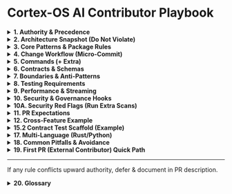 # Cortex-OS AI Contributor Playbook

<details><summary><strong>1. Authority & Precedence</strong></summary>

1. `.cortex/rules/RULES_OF_AI.md`
2. `AGENTS.md`
3. This file
4. `.github/instructions/*`
5. Package READMEs / docs.

</details>

<details><summary><strong>2. Architecture Snapshot (Do Not Violate)</strong></summary>

- Runtime orchestrator: `apps/cortex-os/` mounts feature packages via DI.
- Feature packages under `apps/cortex-os/packages/` only (no sibling cross-imports).
- Shared services: `packages/` (`a2a`, `mcp`, `memories`, `orchestration`, `rag`, `simlab`).
- Contracts: `libs/typescript/contracts`; utilities: `libs/typescript/utils`.
- Communication: A2A events or MCP tools. No reach‑through imports.
- Contract-first before cross-boundary changes.

</details>

<details><summary><strong>3. Core Patterns & Package Rules</strong></summary>

- Cross-feature: publish CloudEvents via bus (`packages/a2a`).
- External API/tool: extend MCP (`packages/mcp`).
- Memory/state: use `packages/memories` service interface.
- Orchestration: events + handlers in `packages/orchestration`.

<strong>3A. New Package vs Extend</strong>
Create NEW only if: new domain language, independent lifecycle, event-centric integration, size pressure (>~800 LoC risk). Otherwise extend.
Reject if: <3 files, single consumer, thin façade.

<strong>3B. Feature Layout</strong>
```
apps/cortex-os/packages/<feature>/
  src/
    domain/  # Pure logic
    app/     # Use-cases
    infra/   # Adapters
    index.ts
  __tests__/
  README.md
```
Rules: domain !-> infra; `app` mediates; re-export only via `index.ts`.

</details>

<details><summary><strong>4. Change Workflow (Micro-Commit)</strong></summary>
1. Write failing test
2. Minimal code
3. Green -> refactor
4. Conventional Commit (`feat(a2a): ...`)
Mnemonic: "Test → Code → Green → Clean → Tag (commit)".
</details>

<details><summary><strong>5. Commands (+ Extra)</strong></summary>
Core: `pnpm install` | `pnpm dev` | `pnpm build` | `pnpm test` | `pnpm test:integration` | `pnpm test:coverage` | `pnpm pw:test`
Governance: `pnpm ci:governance` | `pnpm structure:validate` | `pnpm security:scan:diff`
Extra: `pnpm readiness:check` | `pnpm lint:all` | `pnpm security:scan` | `pnpm security:scan:all` | `pnpm nx graph` | `pnpm security:scan:baseline`
Python: `uv sync && uv run pytest`
</details>

<details><summary><strong>6. Contracts & Schemas</strong></summary>
Update AsyncAPI & Zod; add validation test (`contracts/tests/`); new fields optional unless version bump; never duplicate types.
</details>

<details><summary><strong>7. Boundaries & Anti-Patterns</strong></summary>
No sibling imports; no bus bypass; no import-time side-effects; validate external responses; no secrets in tracked `.env`.
</details>

<details><summary><strong>8. Testing Requirements</strong></summary>
Positive + edge test; cross-boundary => contract + feature test; maintain coverage; deterministic seeds.
</details>

<details><summary><strong>9. Performance & Streaming</strong></summary>
Async & cancellable; avoid unbounded memory; use streaming modes (see matrix below).

<strong>Streaming Modes Matrix</strong>
| Mode | Effect | Overrides | Use |
|------|--------|-----------|-----|
| default | token deltas | fallback | interactive |
| `--aggregate` | final only | default/env | logs/scripts |
| `--no-aggregate` | force deltas | aggregate | live progress |
| `--json` / `--stream-json` | structured events | all | programmatic |
Precedence: CLI > env (`CORTEX_STREAM_MODE`) > config > internal.
</details>

<details><summary><strong>10. Security & Governance Hooks</strong></summary>
`pnpm lint && pnpm test`; risk surfaces -> `pnpm security:scan:diff`; boundary refactor -> `pnpm structure:validate` + `pnpm nx graph`.
</details>

<details><summary><strong>10A. Security Red Flags (Run Extra Scans)</strong></summary>
Trigger `pnpm security:scan:diff` + consider manual review when:
1. Network surface change (new fetch/http client, widened CORS, added socket/WS endpoint).
2. Dynamic code or shell execution introduced (`eval`, `Function`, child process spawning, template execution).
3. Persistence schema or serialization logic modified (possible injection / deserialization risk).
4. Secrets or credential handling touched (token parsing, auth headers, key rotation logic).
5. External API integration added/updated without existing Zod validation layer.
If ≥2 occur in one PR, add a short SECURITY NOTES block in description.
</details>

<details><summary><strong>11. PR Expectations</strong></summary>
Include test plan; avoid CI/license/global config edits; keep diffs small/chunked.
</details>

<details><summary><strong>12. Cross-Feature Example</strong></summary>
```ts
await bus.publish(createEnvelope({
  type: 'task.created',
  source: 'urn:cortex:feature-a',
  data: { taskId, priority: 'high' }
}));

bus.bind([{ type: 'task.created', handle: onTaskCreated }]);
```
</details>

<details><summary><strong>13. When Unsure</strong></summary>
Add TODO + smallest safe abstraction; never guess a contract.
</details>

<details><summary><strong>14. Refactor Playbook</strong></summary>
1. Map consumers (`pnpm nx graph`)
2. Characterization tests
3. Add new path in parallel
4. Migrate one consumer at a time
5. `pnpm structure:validate` + `pnpm security:scan:diff`
6. Remove old after zero refs
7. Version + backward-compat test if schema changed (see Section 15.3 Contract Versioning Rules)
Anti-pattern: big-bang rename.
</details>

<details><summary><strong>15. Minimal Event Checklist</strong></summary>
Name (past-tense / lifecycle); envelope core fields; lean data shape; add schema (AsyncAPI + Zod); round-trip + handler tests; optional new fields; propagate `traceparent`; add `correlation_id` if workflow; link in README.
</details>

<details><summary><strong>15.1 New Event JSON Template</strong></summary>
Minimal illustrative envelope (include only needed optional fields):

```jsonc
{
  "specversion": "1.0",
  "type": "task.created",          // lifecycle or domain event
  "source": "urn:cortex:tasks",    // producing feature URN
  "id": "uuid-v4-or-ulid",         // globally unique
  "time": "2025-09-06T12:34:56Z",  // RFC3339
  "traceparent": "00-<traceId>-<spanId>-01", // propagate if part of flow
  "correlation_id": "req-123",     // if request/response or workflow
  "data": {
    "taskId": "task-789",
    "priority": "high",
    "requestedBy": "user-42"
  }
}
```
Implementation Steps:
1. Add Zod schema in `libs/typescript/contracts/<domain>/events.ts`.
2. Register / extend AsyncAPI or CloudEvents schema under `contracts/`.
3. Add contract test: validate sample -> round trip via create/parse.
4. Add producing handler test + (if needed) consuming feature test.
5. Document in producing package README (Events section).
</details>

<details><summary><strong>15.2 Contract Test Scaffold (Example)</strong></summary>
```ts
// contracts/tests/task-created.contract.test.ts
import { z } from 'zod';
import { taskCreatedSchema } from '../../libs/typescript/contracts/tasks/events';
import { createEnvelope } from '@cortex-os/a2a-contracts/envelope';

describe('contract: task.created', () => {
  it('validates round-trip envelope', () => {
    const envelope = createEnvelope({
      type: 'task.created',
      source: 'urn:cortex:tasks',
      data: { taskId: 'task-123', priority: 'high' },
      traceparent: '00-11111111111111111111111111111111-2222222222222222-01'
    });

    // Validate envelope data against schema
    const parsed = taskCreatedSchema.parse(envelope.data);
    expect(parsed.taskId).toBe('task-123');
  });

  it('rejects missing required field', () => {
    const bad = { taskId: undefined } as any;
    expect(() => taskCreatedSchema.parse(bad)).toThrow();
  });
});
```
Notes:
- Keep schemas imported from central contracts.
- Negative test asserts strictness.
- Trace context included when part of workflow.
</details>

<details><summary><strong>15.3 Contract Versioning Rules</strong></summary>
Version (new major or explicit version tag) when:
- Removing a required field or changing its semantic meaning.
- Changing data type of an existing field (string -> object, enum narrowing, etc.).
- Splitting one event into multiple with different guarantees.
- Tightening validation (e.g., widening -> narrowing acceptable values) that could reject existing producers.
Do NOT version for:
- Adding optional fields (keep optional in schema).
- Documentation-only clarifications.
- Internal reordering or code refactors with identical schema.
Process:
1. Introduce new versioned schema alongside old (e.g., `task.created.v2`).
2. Mark old schema deprecated (comment + README note) but keep tests until zero consumers.
3. Add dual-parse compatibility test ensuring old still passes until removal milestone.
4. Communicate upgrade path (what changed + migration snippet).
</details>

<details><summary><strong>16. Triaging Failing Test</strong></summary>
1. Narrow scope (`pnpm test --filter <pkg>`)
2. Inspect schemas in `libs/typescript/contracts`
3. Add `DEBUG=cortex:*` for trace
4. Log envelope diff temporarily
5. Create minimal reproduction test
6. Fix -> ensure green -> remove debug
Quick cmds:
```bash
pnpm test --filter a2a
pnpm test:coverage --filter orchestration
pnpm structure:validate
```
</details>

<details><summary><strong>17. Multi-Language (Rust/Python)</strong></summary>
Rust via CLI artifacts only; Python via MCP/CLI bridge; exchange JSON validated by Zod or file artifacts in `data/`; new capability: schema -> adapter -> round-trip test.
</details>

<details><summary><strong>18. Common Pitfalls & Avoidance</strong></summary>
- Deep Import Reach-Through: Importing `../otherFeature/infra/*` — use event or contract instead.
- Duplicate Schema Types: Re-declaring inline instead of importing from `libs/typescript/contracts`.
- Missing Optional Defaults: Adding optional field but not handling `undefined` in consumer (add safe fallback or default assignment).
- Premature Package Split: Creating new package for 1–2 files; extend existing until clear boundary emerges.
- Big-Bang Refactor: Deleting old path before consumer migration; follow Refactor Playbook.
- Unbounded Accumulation: Collecting full model output in array while also streaming; choose aggregate or stream pattern.
- Skipped Contract Test: Changing event shape without updating `contracts/tests/` -> hidden runtime break.
- Silent External API Drift: No Zod validation wrapper -> downstream handlers crash unpredictably.
</details>

<details><summary><strong>19. First PR (External Contributor) Quick Path</strong></summary>
1. Fork & clone; run `./scripts/dev-setup.sh` (or `--minimal`).
2. Pick a small issue (docs, test gap, minor fix). Avoid cross-boundary refactors initially.
3. Create branch: `feat/<short-descriptor>` (Conventional Commit style for first commit later).
4. Add/adjust failing test FIRST; confirm it fails.
5. Implement minimal fix/feature; keep changes < ~200 lines diff.
6. Run: `pnpm lint && pnpm test && pnpm structure:validate && pnpm security:scan:diff`.
7. Update README or relevant package docs if behavior changed.
8. Commit with Conventional Commit: `feat(xyz): short summary` (one focused commit preferred).
9. Open PR including: purpose, test plan (commands + outcome), risk notes, any follow-up TODOs.
10. Respond to review by amending new commits (avoid force push unless instructed).
Signal quality: green tests, no boundary violations, clear test plan, smallest viable change.
</details>

---
If any rule conflicts upward authority, defer & document in PR description.

<details><summary><strong>20. Glossary</strong></summary>

<strong>A2A</strong>: Application-to-Application event bus layer (`packages/a2a`) handling CloudEvent envelopes for decoupled feature communication.

<strong>MCP</strong>: Model Context Protocol; extension surface for exposing external tools/capabilities to the runtime. Add new external integrations by extending MCP rather than direct cross-feature calls.

<strong>Envelope</strong>: Standard CloudEvent wrapper produced via helper (e.g., `createEnvelope`) containing metadata (`type`, `source`, `id`, `time`, optional `traceparent`, `correlation_id`) plus validated `data` payload.

<strong>Contract</strong>: Canonical Zod schema + (optionally) AsyncAPI / JSON schema definition living in `libs/typescript/contracts` that defines stable cross-boundary data shapes (events, tool IO). Contract-first governs changes (see Section 15.3).

<strong>Feature Package</strong>: A cohesive domain capability mounted under `apps/cortex-os/packages/<feature>` following domain/app/infra layering; communicates outward only via events (A2A) or MCP tools.

<strong>Bus</strong>: Publish/subscribe abstraction in `packages/a2a` for emitting and handling CloudEvents; the sole mechanism for cross-feature domain communication (no direct imports across feature directories).

<strong>Handler</strong>: Function bound to one or more event types (via bus binding) executing a use-case in response to an event; should validate inputs and remain side-effect predictable.

<strong>Schema</strong>: Zod validator representing the runtime & compile-time contract for an event or tool payload; imported (never re-declared) by producers & consumers.

<strong>traceparent</strong>: W3C trace context header value propagated through events to correlate spans across async boundaries; include if part of a workflow or request chain.

<strong>correlation_id</strong>: Explicit workflow/request correlation token placed in the envelope when multi-step orchestration or request/response semantics require deterministic trace grouping beyond tracing infrastructure.

<strong>Versioned Event</strong>: A contract variant (e.g., `task.created.v2`) introduced when a breaking schema change occurs; old version retained until all consumers migrate (see Section 15.3).

<strong>Reach-Through Import</strong>: An import that violates layering or boundaries (e.g., feature A importing feature B's infra layer directly); replaced with event contract usage.

<strong>Streaming Mode</strong>: Output strategy controlling token emission vs aggregation (`--aggregate`, `--no-aggregate`, `--json`, etc.); resolved by precedence chain (CLI > env > config > internal).

<strong>Minimal Event Checklist</strong>: Governance list ensuring a new event is lean, validated, documented, and tested (see Section 15).

<strong>Playbook Consistency Check</strong>: Script (added separately) enforcing repository boundary rules (e.g., forbidding reach-through imports) to keep architecture sound.

</details>

